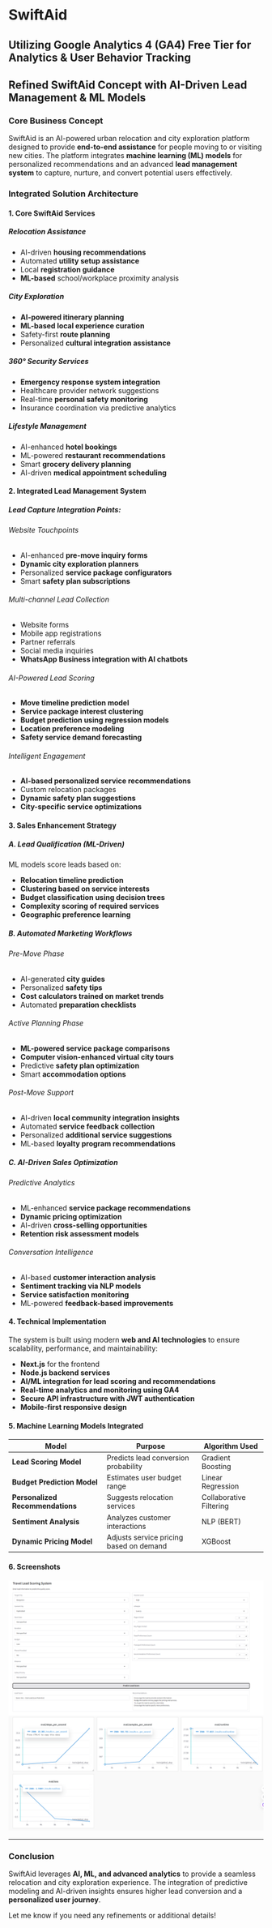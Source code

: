 # SwiftAid

## Utilizing Google Analytics 4 (GA4) Free Tier for Analytics & User Behavior Tracking

## Refined SwiftAid Concept with AI-Driven Lead Management & ML Models

### Core Business Concept

SwiftAid is an AI-powered urban relocation and city exploration platform designed to provide **end-to-end assistance** for people moving to or visiting new cities. The platform integrates **machine learning (ML) models** for personalized recommendations and an advanced **lead management system** to capture, nurture, and convert potential users effectively.

### Integrated Solution Architecture

#### 1. Core SwiftAid Services

##### Relocation Assistance
- AI-driven **housing recommendations**
- Automated **utility setup assistance**
- Local **registration guidance**
- **ML-based** school/workplace proximity analysis

##### City Exploration
- **AI-powered itinerary planning**
- **ML-based local experience curation**
- Safety-first **route planning**
- Personalized **cultural integration assistance**

##### 360° Security Services
- **Emergency response system integration**
- Healthcare provider network suggestions
- Real-time **personal safety monitoring**
- Insurance coordination via predictive analytics

##### Lifestyle Management
- AI-enhanced **hotel bookings**
- ML-powered **restaurant recommendations**
- Smart **grocery delivery planning**
- AI-driven **medical appointment scheduling**

#### 2. Integrated Lead Management System

##### Lead Capture Integration Points:

###### Website Touchpoints
- AI-enhanced **pre-move inquiry forms**
- **Dynamic city exploration planners**
- Personalized **service package configurators**
- Smart **safety plan subscriptions**

###### Multi-channel Lead Collection
- Website forms
- Mobile app registrations
- Partner referrals
- Social media inquiries
- **WhatsApp Business integration with AI chatbots**

###### AI-Powered Lead Scoring
- **Move timeline prediction model**
- **Service package interest clustering**
- **Budget prediction using regression models**
- **Location preference modeling**
- **Safety service demand forecasting**

###### Intelligent Engagement
- **AI-based personalized service recommendations**
- Custom relocation packages
- **Dynamic safety plan suggestions**
- **City-specific service optimizations**

#### 3. Sales Enhancement Strategy

##### A. Lead Qualification (ML-Driven)

ML models score leads based on:
- **Relocation timeline prediction**
- **Clustering based on service interests**
- **Budget classification using decision trees**
- **Complexity scoring of required services**
- **Geographic preference learning**

##### B. Automated Marketing Workflows

###### Pre-Move Phase
- AI-generated **city guides**
- Personalized **safety tips**
- **Cost calculators trained on market trends**
- Automated **preparation checklists**

###### Active Planning Phase
- **ML-powered service package comparisons**
- **Computer vision-enhanced virtual city tours**
- Predictive **safety plan optimization**
- Smart **accommodation options**

###### Post-Move Support
- AI-driven **local community integration insights**
- Automated **service feedback collection**
- Personalized **additional service suggestions**
- ML-based **loyalty program recommendations**

##### C. AI-Driven Sales Optimization

###### Predictive Analytics
- ML-enhanced **service package recommendations**
- **Dynamic pricing optimization**
- AI-driven **cross-selling opportunities**
- **Retention risk assessment models**

###### Conversation Intelligence
- AI-based **customer interaction analysis**
- **Sentiment tracking via NLP models**
- **Service satisfaction monitoring**
- ML-powered **feedback-based improvements**

#### 4. Technical Implementation

The system is built using modern **web and AI technologies** to ensure scalability, performance, and maintainability:

- **Next.js** for the frontend
- **Node.js backend services**
- **AI/ML integration for lead scoring and recommendations**
- **Real-time analytics and monitoring using GA4**
- **Secure API infrastructure with JWT authentication**
- **Mobile-first responsive design**

#### 5. Machine Learning Models Integrated

| Model | Purpose | Algorithm Used |
|--------|------------------------------|----------------|
| **Lead Scoring Model** | Predicts lead conversion probability | Gradient Boosting |
| **Budget Prediction Model** | Estimates user budget range | Linear Regression |
| **Personalized Recommendations** | Suggests relocation services | Collaborative Filtering |
| **Sentiment Analysis** | Analyzes customer interactions | NLP (BERT) |
| **Dynamic Pricing Model** | Adjusts service pricing based on demand | XGBoost |

#### 6. Screenshots

![alt text](image.png)
![alt text](image-1.png)


---
### Conclusion
SwiftAid leverages **AI, ML, and advanced analytics** to provide a seamless relocation and city exploration experience. The integration of predictive modeling and AI-driven insights ensures higher lead conversion and a **personalized user journey**.

Let me know if you need any refinements or additional details!

